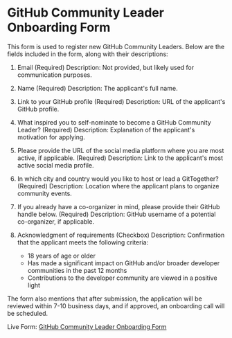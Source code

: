 # GitHub Community Leader Onboarding Form

This form is used to register new GitHub Community Leaders. Below are the fields included in the form, along with their descriptions:

1. Email (Required)
   Description: Not provided, but likely used for communication purposes.

2. Name (Required)
   Description: The applicant's full name.

3. Link to your GitHub profile (Required)
   Description: URL of the applicant's GitHub profile.

4. What inspired you to self-nominate to become a GitHub Community Leader? (Required)
   Description: Explanation of the applicant's motivation for applying.

5. Please provide the URL of the social media platform where you are most active, if applicable. (Required)
   Description: Link to the applicant's most active social media profile.

6. In which city and country would you like to host or lead a GitTogether? (Required)
   Description: Location where the applicant plans to organize community events.

7. If you already have a co-organizer in mind, please provide their GitHub handle below. (Required)
   Description: GitHub username of a potential co-organizer, if applicable.

8. Acknowledgment of requirements (Checkbox)
   Description: Confirmation that the applicant meets the following criteria:
   - 18 years of age or older
   - Has made a significant impact on GitHub and/or broader developer communities in the past 12 months
   - Contributions to the developer community are viewed in a positive light

The form also mentions that after submission, the application will be reviewed within 7-10 business days, and if approved, an onboarding call will be scheduled.

Live Form: [GitHub Community Leader Onboarding Form](https://forms.gle/RkNgn4FhywqyGRMd7)




